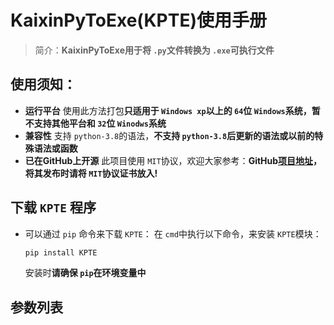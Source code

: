 # KaixinPyToExe(KPTE)使用手册

> 简介：**KaixinPyToExe用于将 ``.py``文件转换为 ``.exe``可执行文件**

## 使用须知：

* **运行平台**
  使用此方法打包**只适用于 ``Windows xp``以上的 ``64``位 ``Windows``系统，暂不支持其他平台和 ``32``位 ``Winodws``系统**
* **兼容性**
  支持 ``python-3.8``的语法，**不支持 ``python-3.8``后更新的语法或以前的特殊语法或函数**
* **已在GitHub上开源**
  此项目使用 ``MIT``协议，欢迎大家参考：**GitHub[项目地址](https://github.com/kaixin168sxz/KPTE)， 将其发布时请将 ``MIT``协议证书放入!**

## 下载 ``KPTE`` 程序

* 可以通过 ``pip`` 命令来下载 ``KPTE``：
  在 ``cmd``中执行以下命令，来安装 ``KPTE``模块：
  
  ```cmd
  pip install KPTE
  ```
  
  安装时**请确保 ``pip``在环境变量中**

## 参数列表
